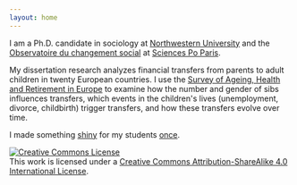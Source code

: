 ```yaml
---
layout: home
---
```


I am a Ph.D. candidate in sociology at [Northwestern University](https://www.sociology.northwestern.edu/)  and the [Observatoire du changement social](https://www.sciencespo.fr/osc/en) at [Sciences Po Paris](https://www.sciencespo.fr/en).

My dissertation research analyzes financial transfers from parents to adult children in twenty European countries. 
I use the [Survey of Ageing, Health and Retirement in Europe](http://www.share-project.org/) to examine how the number and gender of sibs influences transfers, which events in the children's lives (unemployment, divorce, childbirth) trigger transfers, and how these transfers evolve over time.

I made something [shiny](https://shiny.rstudio.com) for my students [once](https://ohexel.shinyapps.io/distributions/).

 <a rel="license" href="http://creativecommons.org/licenses/by-sa/4.0/"><img alt="Creative Commons License" style="border-width:0" src="https://i.creativecommons.org/l/by-sa/4.0/80x15.png" /></a><br />This work is licensed under a <a rel="license" href="http://creativecommons.org/licenses/by-sa/4.0/">Creative Commons Attribution-ShareAlike 4.0 International License</a>.
